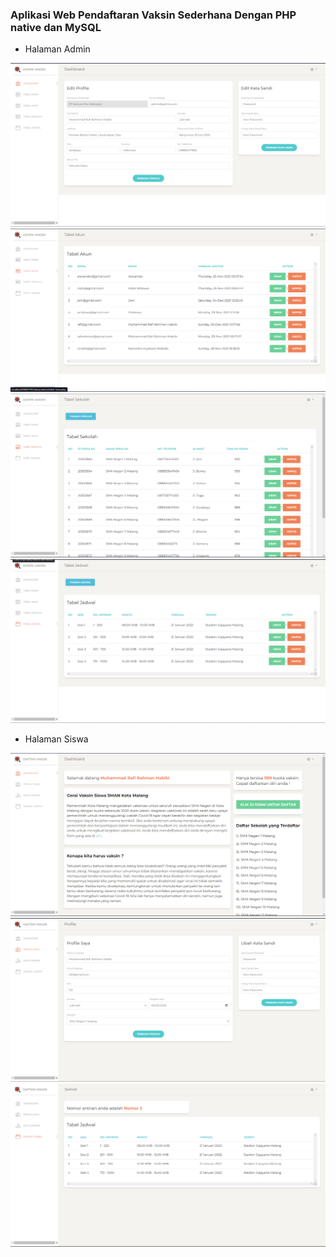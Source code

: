 ### Aplikasi Web Pendaftaran Vaksin Sederhana Dengan PHP native dan MySQL

* Halaman Admin

![Halaman Dashboard](./preview/admin-dashboard.png)
![Halaman Akun](./preview/admin-akun.png)
![Halaman Sekolah](./preview/admin-sekolah.png)
![Halaman Jadwal](./preview/admin-jadwal.png)

* Halaman Siswa

![Halaman Dashboard](./preview/siswa-beranda.png)
![Halaman Profil](./preview/siswa-profil.png)
![Halaman Jadwal](./preview/siswa-jadwal.png)


